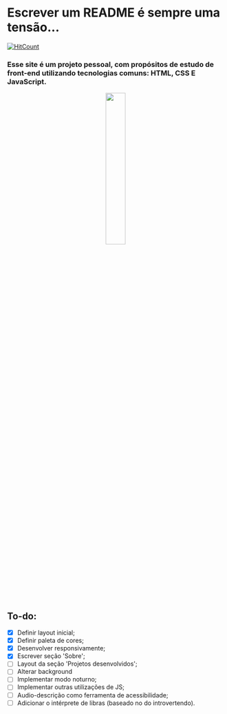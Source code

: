 # Escrever um README é sempre uma tensão...
[![HitCount](http://hits.dwyl.com/di3goCS/di3goCSgithubio.svg)](http://hits.dwyl.com/di3goCS/di3goCSgithubio)
### Esse site é um projeto pessoal, com propósitos de estudo de front-end utilizando tecnologias comuns: HTML, CSS E JavaScript.
<p align="center">
  <img
       src="https://wallacesilva.com/blog/wp-content/uploads/2015/08/147949-html5-css3-javascript.png"
       width="30%" />
</p>

## To-do:
- [x] Definir layout inicial;
- [x] Definir paleta de cores;
- [x] Desenvolver responsivamente;
- [x] Escrever seção 'Sobre';
- [ ] Layout da seção 'Projetos desenvolvidos';
- [ ] Alterar background
- [ ] Implementar modo noturno;
- [ ] Implementar outras utilizações de JS;
- [ ] Audio-descrição como ferramenta de acessibilidade;
- [ ] Adicionar o intérprete de libras (baseado no do introvertendo).

